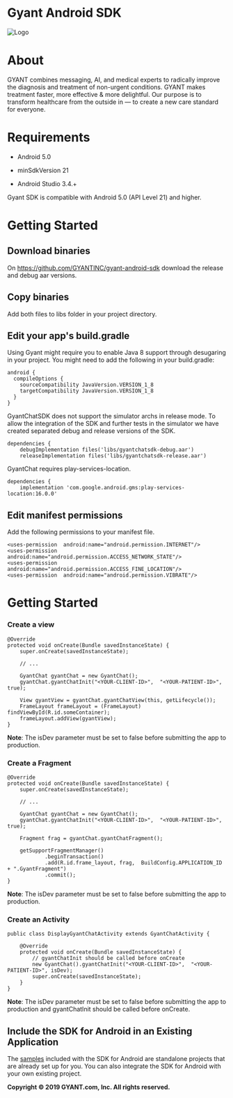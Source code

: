 
Gyant Android SDK
==================

![Logo](https://gyant.com/wp-content/uploads/2018/10/Gyant.Logotype.HorizontalLeft@2x-1.png)

  

# About

GYANT combines messaging, AI, and medical experts to radically improve the diagnosis and treatment of non-urgent conditions. GYANT makes treatment faster, more effective & more delightful. Our purpose is to transform healthcare from the outside in — to create a new care standard for everyone.

  

# Requirements

- Android 5.0

- minSdkVersion 21

- Android Studio 3.4.+

  
Gyant SDK is compatible with Android 5.0 (API Level 21) and higher.

# Getting Started

## Download binaries

On https://github.com/GYANTINC/gyant-android-sdk download the release and debug aar versions.

## Copy binaries

Add both files to libs folder in your project directory.

## Edit your app's build.gradle
	
Using Gyant might require you to enable Java 8 support through desugaring in your project.
You might need to add the following in your build.gradle:

```	
android {
  compileOptions {
    sourceCompatibility JavaVersion.VERSION_1_8
    targetCompatibility JavaVersion.VERSION_1_8
  }
}
```

GyantChatSDK does not support the simulator archs in release mode. To allow the integration of the SDK and further tests in the simulator we have created separated debug and release versions of the SDK. 

```
dependencies {
    debugImplementation files('libs/gyantchatsdk-debug.aar')
    releaseImplementation files('libs/gyantchatsdk-release.aar')
```

GyantChat requires play-services-location.

```
dependencies {
    implementation 'com.google.android.gms:play-services-location:16.0.0'
```


## Edit manifest permissions

Add the following permissions to your manifest file.

```	
<uses-permission  android:name="android.permission.INTERNET"/>
<uses-permission  android:name="android.permission.ACCESS_NETWORK_STATE"/>
<uses-permission  android:name="android.permission.ACCESS_FINE_LOCATION"/>
<uses-permission  android:name="android.permission.VIBRATE"/>
```

# Getting Started

### Create a view

```
@Override  
protected void onCreate(Bundle savedInstanceState) {  
    super.onCreate(savedInstanceState);  
    
    // ...
    
    GyantChat gyantChat = new GyantChat();
    gyantChat.gyantChatInit("<YOUR-CLIENT-ID>",  "<YOUR-PATIENT-ID>", true);
    
    View gyantView = gyantChat.gyantChatView(this, getLifecycle());
    FrameLayout frameLayout = (FrameLayout) findViewById(R.id.someContainer);
    frameLayout.addView(gyantView);
}
```

**Note**: The isDev parameter must be set to false before submitting the app to production.

### Create a Fragment

```
@Override  
protected void onCreate(Bundle savedInstanceState) {  
    super.onCreate(savedInstanceState);  

    // ...
    
    GyantChat gyantChat = new GyantChat();  
    gyantChat.gyantChatInit("<YOUR-CLIENT-ID>",  "<YOUR-PATIENT-ID>", true);  
  
    Fragment frag = gyantChat.gyantChatFragment();  
  
    getSupportFragmentManager()  
            .beginTransaction()  
            .add(R.id.frame_layout, frag,  BuildConfig.APPLICATION_ID + ".GyantFragment")  
            .commit();  
}
```
**Note**: The isDev parameter must be set to false before submitting the app to production.

### Create an Activity

```
public class DisplayGyantChatActivity extends GyantChatActivity {  
  
    @Override  
    protected void onCreate(Bundle savedInstanceState) {  
    	// gyantChatInit should be called before onCreate
    	new GyantChat().gyantChatInit("<YOUR-CLIENT-ID>",  "<YOUR-PATIENT-ID>", isDev);  
    	super.onCreate(savedInstanceState);  
    }
}
```
**Note**: The isDev parameter must be set to false before submitting the app to production and gyantChatInit should be called before onCreate.


## Include the SDK for Android in an Existing Application

The  [samples](https://github.com/GYANTINC/gyant-android-sdk-samples)  included with the SDK for Android are standalone projects that are already set up for you. You can also integrate the SDK for Android with your own existing project.


**Copyright © 2019 GYANT.com, Inc. All rights reserved.**
